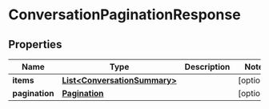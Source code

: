 # ConversationPaginationResponse

## Properties
Name | Type | Description | Notes
------------ | ------------- | ------------- | -------------
**items** | [**List&lt;ConversationSummary&gt;**](ConversationSummary.md) |  |  [optional]
**pagination** | [**Pagination**](Pagination.md) |  |  [optional]
